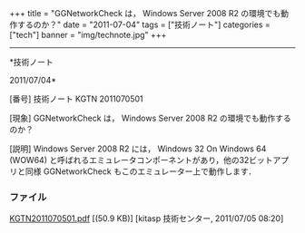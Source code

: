 ﻿+++
title = "GGNetworkCheck は， Windows Server 2008 R2 の環境でも動作するのか？"
date = "2011-07-04"
tags = ["技術ノート"]
categories = ["tech"]
banner = "img/technote.jpg"
+++

-----------------------------------------------------------------------------------------------------------------------------

*技術ノート

2011/07/04*


[番号]
技術ノート KGTN 2011070501

[現象]
GGNetworkCheck は， Windows Server 2008 R2 の環境でも動作するのか？

[説明]
Windows Server 2008 R2 には， Windows 32 On Windows 64 (WOW64)
と呼ばれるエミュレータコンポーネントがあり，他の32ビットアプリと同様
GGNetworkCheck もこのエミュレーター上で動作します．


### ファイル

 
 


[KGTN2011070501.pdf](http://techreport.kitasp.net/attachments/download/578/KGTN2011070501.pdf)
 [(50.9 KB)] [kitasp 技術センター, 2011/07/05
08:20]


 


 

